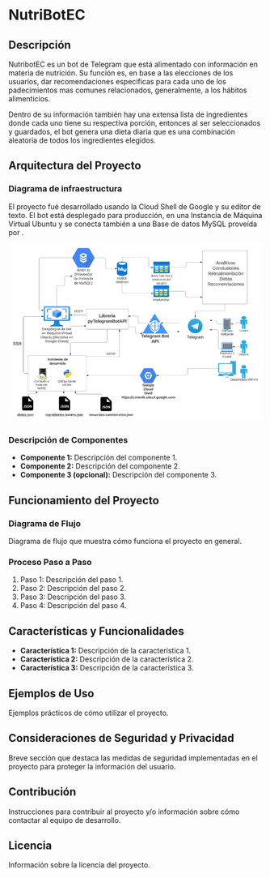 # NutriBotEC

## Descripción
NutribotEC es un bot de Telegram que está alimentado con información en materia de nutrición. Su función es, en base a las elecciones de los usuarios, dar recomendaciones especificas para cada uno de los padecimientos mas comunes relacionados, generalmente, a los hábitos alimenticios. 

Dentro de su información también hay una extensa lista de ingredientes donde cada uno tiene su respectiva porción, entonces al ser seleccionados y guardados, el bot genera una dieta diaria que es una combinación aleatoria de todos los ingredientes elegidos. 

## Arquitectura del Proyecto
### Diagrama de infraestructura
El proyecto fué desarrollado usando la Cloud Shell de Google y su editor de texto. El bot está desplegado para producción, en una Instancia de Máquina Virtual Ubuntu y se conecta también a una Base de datos MySQL proveída por .  

![text](https://github.com/Miyagi55/nutribotec/blob/main/photo_2024-02-23_22-08-55.jpg)

### Descripción de Componentes
- **Componente 1:** Descripción del componente 1.
- **Componente 2:** Descripción del componente 2.
- **Componente 3 (opcional):** Descripción del componente 3.

## Funcionamiento del Proyecto
### Diagrama de Flujo
Diagrama de flujo que muestra cómo funciona el proyecto en general.

### Proceso Paso a Paso
1. Paso 1: Descripción del paso 1.
2. Paso 2: Descripción del paso 2.
3. Paso 3: Descripción del paso 3.
4. Paso 4: Descripción del paso 4.

## Características y Funcionalidades
- **Característica 1:** Descripción de la característica 1.
- **Característica 2:** Descripción de la característica 2.
- **Característica 3:** Descripción de la característica 3.

## Ejemplos de Uso
Ejemplos prácticos de cómo utilizar el proyecto.

## Consideraciones de Seguridad y Privacidad
Breve sección que destaca las medidas de seguridad implementadas en el proyecto para proteger la información del usuario.

## Contribución
Instrucciones para contribuir al proyecto y/o información sobre cómo contactar al equipo de desarrollo.

## Licencia
Información sobre la licencia del proyecto.
